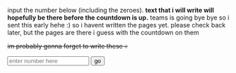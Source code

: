 <p>input the number below (including the zeroes). <b>text that i will write will hopefully be there before the countdown is up.</b> teams is going bye bye so i sent this early hehe :) so i havent written the pages yet. please check back later, but the pages are there i guess with the countdown on them</p>
<p><strike>im probably gonna forget to write these 💀</strike></p>

<input type="text" id="num" placeholder="enter number here">
<button onclick="go()">go</button>
<script>
function go() {
  var x = document.getElementById("num").value;
  window.location.href = 'https://potato2017.github.io/status_message_archive/' + x;
}
</script>